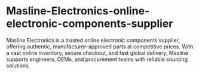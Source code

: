 # Masline-Electronics-online-electronic-components-supplier
Masline Electronics is a trusted online electronic components supplier, offering authentic, manufacturer-approved parts at competitive prices. With a vast online inventory, secure checkout, and fast global delivery, Masline supports engineers, OEMs, and procurement teams with reliable sourcing solutions.
